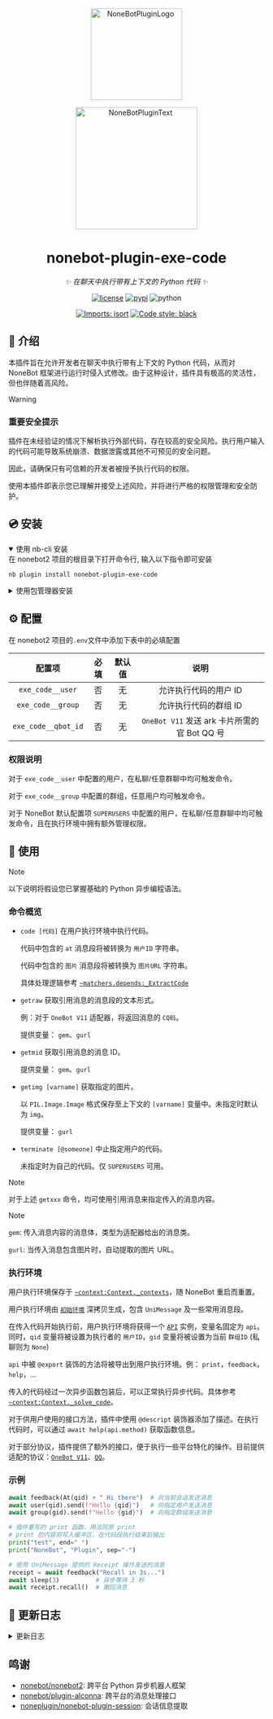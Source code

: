 <div align="center">
  <a href="https://v2.nonebot.dev/store"><img src="https://github.com/A-kirami/nonebot-plugin-template/blob/resources/nbp_logo.png" width="180" height="180" alt="NoneBotPluginLogo"></a>
  <br>
  <p><img src="https://github.com/A-kirami/nonebot-plugin-template/blob/resources/NoneBotPlugin.svg" width="240" alt="NoneBotPluginText"></p>
</div>

<div align="center">

# nonebot-plugin-exe-code

_✨ 在聊天中执行带有上下文的 Python 代码 ✨_

[![license](https://img.shields.io/github/license/wyf7685/nonebot-plugin-exe-code.svg)](./LICENSE)
[![pypi](https://img.shields.io/pypi/v/nonebot-plugin-exe-code.svg)](https://pypi.python.org/pypi/nonebot-plugin-exe-code)
![python](https://img.shields.io/badge/python-3.12+-blue.svg)

[![Imports: isort](https://img.shields.io/badge/%20imports-isort-%231674b1)](https://pycqa.github.io/isort/)
[![Code style: black](https://img.shields.io/badge/code%20style-black-000000.svg)](https://github.com/psf/black)

</div>

## 📖 介绍

本插件旨在允许开发者在聊天中执行带有上下文的 Python 代码，从而对 NoneBot 框架进行运行时侵入式修改。由于这种设计，插件具有极高的灵活性，但也伴随着高风险。

> [!warning]
>
> ### 重要安全提示
>
> 插件在未经验证的情况下解析执行外部代码，存在较高的安全风险。执行用户输入的代码可能导致系统崩溃、数据泄露或其他不可预见的安全问题。
>
> 因此，请确保只有可信赖的开发者被授予执行代码的权限。
>
> 使用本插件即表示您已理解并接受上述风险，并将进行严格的权限管理和安全防护。

## 💿 安装

<details open>
    <summary>使用 nb-cli 安装</summary>
    在 nonebot2 项目的根目录下打开命令行, 输入以下指令即可安装

    nb plugin install nonebot-plugin-exe-code

</details>

<details>
    <summary>使用包管理器安装</summary>
    在 nonebot2 项目的插件目录下, 打开命令行, 根据你使用的包管理器, 输入相应的安装命令

<details>
    <summary>pip</summary>

    pip install nonebot-plugin-exe-code

</details>

<details>
    <summary>pdm</summary>

    pdm add nonebot-plugin-exe-code

</details>

<details>
    <summary>poetry</summary>

    poetry add nonebot-plugin-exe-code

</details>

<details>
    <summary>conda</summary>

    conda install nonebot-plugin-exe-code

</details>

打开 nonebot2 项目根目录下的 `pyproject.toml` 文件, 在 `[tool.nonebot]` 部分追加写入

    plugins = ["nonebot_plugin_exe_code"]

</details>

## ⚙️ 配置

在 nonebot2 项目的`.env`文件中添加下表中的必填配置

|       配置项        | 必填 | 默认值 |                     说明                     |
| :-----------------: | :--: | :----: | :------------------------------------------: |
|  `exe_code__user`   |  否  |   无   |            允许执行代码的用户 ID             |
|  `exe_code__group`  |  否  |   无   |            允许执行代码的群组 ID             |
| `exe_code__qbot_id` |  否  |   无   | `OneBot V11` 发送 ark 卡片所需的官 Bot QQ 号 |

### 权限说明

对于 `exe_code__user` 中配置的用户，在私聊/任意群聊中均可触发命令。

对于 `exe_code__group` 中配置的群组，任意用户均可触发命令。

对于 NoneBot 默认配置项 `SUPERUSERS` 中配置的用户，在私聊/任意群聊中均可触发命令，且在执行环境中拥有额外管理权限。

## 🎉 使用

> [!note]
>
> 以下说明将假设您已掌握基础的 Python 异步编程语法。

### 命令概览

- `code [代码]` 在用户执行环境中执行代码。

  代码中包含的 `at` 消息段将被转换为 `用户ID` 字符串。

  代码中包含的 `图片` 消息段将被转换为 `图片URL` 字符串。

  具体处理逻辑参考 [`~matchers.depends:_ExtractCode`](./nonebot_plugin_exe_code/matchers/depends.py)

- `getraw` 获取引用消息的消息段的文本形式。

  例：对于 `OneBot V11` 适配器，将返回消息的 `CQ码`。

  提供变量： `gem`、`gurl`

- `getmid` 获取引用消息的消息 ID。

  提供变量： `gem`、`gurl`

- `getimg [varname]` 获取指定的图片。

  以 `PIL.Image.Image` 格式保存至上下文的 `[varname]` 变量中。未指定时默认为 `img`。

  提供变量： `gurl`

- `terminate [@someone]` 中止指定用户的代码。

  未指定时为自己的代码。仅 `SUPERUSERS` 可用。

> [!note]
> 
> 对于上述 `getxxx` 命令，均可使用引用消息来指定传入的消息内容。

> [!note]
> 
> `gem`: 传入消息内容的消息体，类型为适配器给出的消息类。
>
> `gurl`: 当传入消息包含图片时，自动提取的图片 URL。

### 执行环境

用户执行环境保存于 [`~context:Context._contexts`](./nonebot_plugin_exe_code/context.py)，随 NoneBot 重启而重置。

用户执行环境由 [`初始环境`](./nonebot_plugin_exe_code/interface/user_const_var.py) 深拷贝生成，包含 `UniMessage` 及一些常用消息段。

在传入代码开始执行前，用户执行环境将获得一个 [`API`](./nonebot_plugin_exe_code/interface/api.py) 实例，变量名固定为 `api`。同时，`qid` 变量将被设置为执行者的 `用户ID`，`gid` 变量将被设置为当前 `群组ID` (私聊则为 `None`)

`api` 中被 `@export` 装饰的方法将被导出到用户执行环境。例： `print`，`feedback`，`help`，...

传入的代码经过一次异步函数包装后，可以正常执行异步代码。具体参考 [`~context:Context._solve_code`](./nonebot_plugin_exe_code/context.py)。

对于供用户使用的接口方法，插件中使用 `@descript` 装饰器添加了描述。在执行代码时，可以通过 `await help(api.method)` 获取函数信息。

对于部分协议，插件提供了额外的接口，便于执行一些平台特化的操作。目前提供适配的协议：[`OneBot V11`](./nonebot_plugin_exe_code/interface/adapter_api/onebot11.py)、[`QQ`](./nonebot_plugin_exe_code/interface/adapter_api/qq.py)。

### 示例

```python
await feedback(At(qid) + " Hi there")  # 向当前会话发送消息
await user(qid).send(f"Hello {qid}")   # 向指定用户发送消息
await group(gid).send(f"Hello {gid}")  # 向指定群组发送消息

# 插件重写的 print 函数，用法同原 print
# print 的内容将写入缓冲区，在代码段执行结束后输出
print("test", end=" ")
print("NoneBot", "Plugin", sep="-")

# 使用 UniMessage 提供的 Receipt 操作发送的消息
receipt = await feedback("Recall in 3s...")
await sleep(3)          # 异步等待 3 秒
await receipt.recall()  # 撤回消息
```

## 📝 更新日志

<details>
    <summary>更新日志</summary>

- 2024.07.26 v1.0.3

  发送消息类接口改为返回 Task, 允许不等待消息返回

- 2024.07.21 v1.0.2

  修复消息混排处理

- 2024.07.21 v1.0.1

  插件开源

</details>

## 鸣谢

- [nonebot/nonebot2](https://github.com/nonebot/nonebot2): 跨平台 Python 异步机器人框架
- [nonebot/plugin-alconna](https://github.com/nonebot/plugin-alconna): 跨平台的消息处理接口
- [noneplugin/nonebot-plugin-session](https://github.com/noneplugin/nonebot-plugin-session): 会话信息提取

